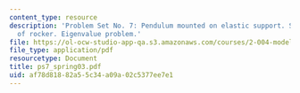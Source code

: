 ```yaml
---
content_type: resource
description: 'Problem Set No. 7: Pendulum mounted on elastic support. Stabilization
  of rocker. Eigenvalue problem.'
file: https://ol-ocw-studio-app-qa.s3.amazonaws.com/courses/2-004-modeling-dynamics-and-control-ii-spring-2003/af78d81882a55c34a09a02c5377ee7e1_ps7_spring03.pdf
file_type: application/pdf
resourcetype: Document
title: ps7_spring03.pdf
uid: af78d818-82a5-5c34-a09a-02c5377ee7e1
---
```

